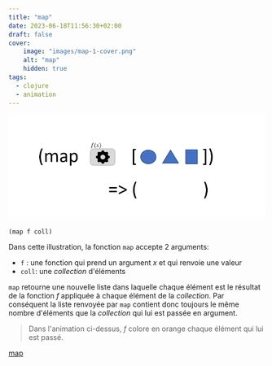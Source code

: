 ```yaml
---
title: "map"
date: 2023-06-18T11:56:30+02:00
draft: false
cover:
    image: "images/map-1-cover.png"
    alt: "map"
    hidden: true
tags:
  - clojure
  - animation    
---
```


![filter](./images/map-1.gif)

```
(map f coll)
```

Dans cette illustration, la fonction `map` accepte 2 arguments:
- `f` : une fonction qui prend un argument *x* et qui renvoie une valeur
- `coll`: une *collection* d'éléments

`map` retourne une nouvelle liste dans laquelle chaque élément est le résultat de la fonction *f* appliquée à chaque élément de la *collection*. Par conséquent la liste renvoyée par `map` contient donc toujours le même nombre d'éléments que la *collection* qui lui est passée en argument.

> Dans l'animation ci-dessus, *f* colore en orange chaque élément qui lui est passé.

[map](https://clojuredocs.org/clojure.core/map)